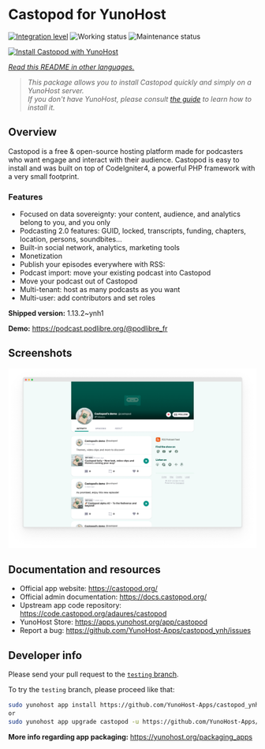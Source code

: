 <!--
N.B.: This README was automatically generated by <https://github.com/YunoHost/apps/tree/master/tools/readme_generator>
It shall NOT be edited by hand.
-->

# Castopod for YunoHost

[![Integration level](https://apps.yunohost.org/badge/integration/castopod)](https://ci-apps.yunohost.org/ci/apps/castopod/)
![Working status](https://apps.yunohost.org/badge/state/castopod)
![Maintenance status](https://apps.yunohost.org/badge/maintained/castopod)

[![Install Castopod with YunoHost](https://install-app.yunohost.org/install-with-yunohost.svg)](https://install-app.yunohost.org/?app=castopod)

*[Read this README in other languages.](./ALL_README.md)*

> *This package allows you to install Castopod quickly and simply on a YunoHost server.*  
> *If you don't have YunoHost, please consult [the guide](https://yunohost.org/install) to learn how to install it.*

## Overview

Castopod is a free & open-source hosting platform made for podcasters who want engage and interact with their audience.
Castopod is easy to install and was built on top of CodeIgniter4, a powerful PHP framework with a very small footprint.


### Features

- Focused on data sovereignty: your content, audience, and analytics belong to you, and you only
- Podcasting 2.0 features: GUID, locked, transcripts, funding, chapters, location, persons, soundbites…
- Built-in social network, analytics, marketing tools
- Monetization
- Publish your episodes everywhere with RSS:
- Podcast import: move your existing podcast into Castopod
- Move your podcast out of Castopod
- Multi-tenant: host as many podcasts as you want
- Multi-user: add contributors and set roles

**Shipped version:** 1.13.2~ynh1

**Demo:** <https://podcast.podlibre.org/@podlibre_fr>

## Screenshots

![Screenshot of Castopod](./doc/screenshots/screenshot.png)

## Documentation and resources

- Official app website: <https://castopod.org/>
- Official admin documentation: <https://docs.castopod.org/>
- Upstream app code repository: <https://code.castopod.org/adaures/castopod>
- YunoHost Store: <https://apps.yunohost.org/app/castopod>
- Report a bug: <https://github.com/YunoHost-Apps/castopod_ynh/issues>

## Developer info

Please send your pull request to the [`testing` branch](https://github.com/YunoHost-Apps/castopod_ynh/tree/testing).

To try the `testing` branch, please proceed like that:

```bash
sudo yunohost app install https://github.com/YunoHost-Apps/castopod_ynh/tree/testing --debug
or
sudo yunohost app upgrade castopod -u https://github.com/YunoHost-Apps/castopod_ynh/tree/testing --debug
```

**More info regarding app packaging:** <https://yunohost.org/packaging_apps>
